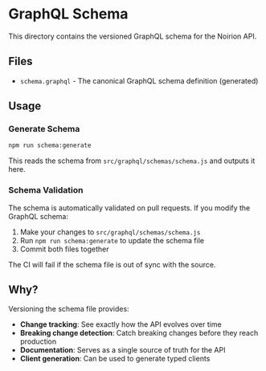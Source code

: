 # GraphQL Schema

This directory contains the versioned GraphQL schema for the Noirion API.

## Files

- `schema.graphql` - The canonical GraphQL schema definition (generated)

## Usage

### Generate Schema
```bash
npm run schema:generate
```

This reads the schema from `src/graphql/schemas/schema.js` and outputs it here.

### Schema Validation

The schema is automatically validated on pull requests. If you modify the GraphQL schema:

1. Make your changes to `src/graphql/schemas/schema.js`
2. Run `npm run schema:generate` to update the schema file
3. Commit both files together

The CI will fail if the schema file is out of sync with the source.

## Why?

Versioning the schema file provides:
- **Change tracking**: See exactly how the API evolves over time
- **Breaking change detection**: Catch breaking changes before they reach production
- **Documentation**: Serves as a single source of truth for the API
- **Client generation**: Can be used to generate typed clients

